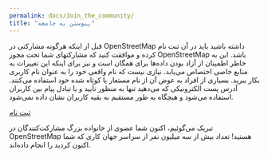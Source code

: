 ```yaml
---
permalink: docs/Join_the_community/
title: "پیوستن به جامعه"
---
```



قبل از اینکه هرگونه مشارکتی در OpenStreetMap داشته باشید باید در آن ثبت نام کرده و موافقت کنید که مشارکتهای شما تحت مجوز OpenStreetMap باشد. این به خاطر اطمینان از آزاد بودن داده‌ها برای همگان است و نیز برای اینکه این تغییرات به منابع خاصی اختصاص می‌یابد. نیازی نیست که نام واقعی خود را به عنوان نام کاربری بکار ببرید. بسیاری از افراد به عوض آن از نام مستعار یا کوتاه شده خود استفاده می‌کنند. آدرس پست الکترونیکی که می‌دهید تنها به منظور تأیید و یا تبادل پیام بین کاربران استفاده می‌شود و هیچگاه به طور مستقیم به بقیه کاربران نشان داده نمی‌شود. 


[ثبت نام](https://www.openstreetmap.org/user/new)

تبریک می‌گوئیم، اکنون شما عضوی از خانواده بزرگ مشارکت‌کنندگان در OpenStreetMap هستید! تعداد بیش از سه میلیون نفر از سراسر جهان کاری که شما اکنون کردید را انجام داده‌اند. 